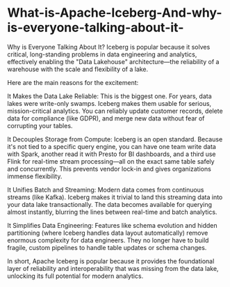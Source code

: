 # What-is-Apache-Iceberg-And-why-is-everyone-talking-about-it-

Why is Everyone Talking About It?
Iceberg is popular because it solves critical, long-standing problems in data engineering and analytics, effectively enabling the "Data Lakehouse" architecture—the reliability of a warehouse with the scale and flexibility of a lake.

Here are the main reasons for the excitement:

It Makes the Data Lake Reliable: This is the biggest one. For years, data lakes were write-only swamps. Iceberg makes them usable for serious, mission-critical analytics. You can reliably update customer records, delete data for compliance (like GDPR), and merge new data without fear of corrupting your tables.

It Decouples Storage from Compute: Iceberg is an open standard. Because it's not tied to a specific query engine, you can have one team write data with Spark, another read it with Presto for BI dashboards, and a third use Flink for real-time stream processing—all on the exact same table safely and concurrently. This prevents vendor lock-in and gives organizations immense flexibility.

It Unifies Batch and Streaming: Modern data comes from continuous streams (like Kafka). Iceberg makes it trivial to land this streaming data into your data lake transactionally. The data becomes available for querying almost instantly, blurring the lines between real-time and batch analytics.

It Simplifies Data Engineering: Features like schema evolution and hidden partitioning (where Iceberg handles data layout automatically) remove enormous complexity for data engineers. They no longer have to build fragile, custom pipelines to handle table updates or schema changes.

In short, Apache Iceberg is popular because it provides the foundational layer of reliability and interoperability that was missing from the data lake, unlocking its full potential for modern analytics.
